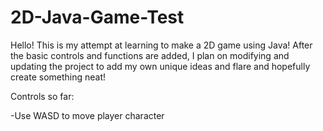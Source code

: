 # 2D-Java-Game-Test

Hello! This is my attempt at learning to make a 2D game using Java!
After the basic controls and functions are added, I plan on modifying and updating the project
to add my own unique ideas and flare and hopefully create something neat!

Controls so far:

-Use WASD to move player character